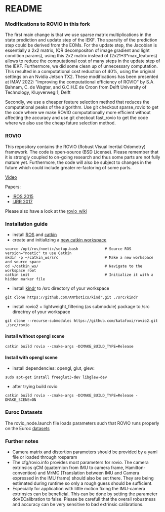 # README #

### Modifications to ROVIO in this fork ###
The first main change is that we use sparse matrix multiplications in the state prediction and update step of the IEKF. The sparsity of the prediction step could be derived from the EOMs. For the update step, the Jacobian is essentially a 2x2 matrix, (QR decompositon of image gradient and light condition params), using this 2x2 matrix instead of (2x21+3*max_features) allows to reduce the computational cost of many steps in the update step of the IEKF. Furthermore, we did some clean up of unnecessary computation. This resulted in a computational cost reduction of 40%, using the original settings on an Nvidia Jetson TX2. 
These modifications has been presented at IMAV 2022:
"Improving the computational efficiency of ROVIO"
by S.A. Bahnam, C. de Wagter, and G.C.H.E de Croon
from Delft University of Technology, Kluyverweg 1, Delft

Secondly, we use a cheaper feature selection method that reduces the computational peaks of the algorithm. Use git checkout sparse_rovio to get the code where we make ROVIO computationally more efficient without affecting the accuracy and use git checkout fast_rovio to get the code where we also use the cheap fature selection method.


### ROVIO ###

This repository contains the ROVIO (Robust Visual Inertial Odometry) framework. The code is open-source (BSD License). Please remember that it is strongly coupled to on-going research and thus some parts are not fully mature yet. Furthermore, the code will also be subject to changes in the future which could include greater re-factoring of some parts.

[Video](https://youtu.be/ZMAISVy-6ao)

Papers:
* [IROS 2015](http://dx.doi.org/10.3929/ethz-a-010566547)
* [IJRR 2017](http://dx.doi.org/10.1177/0278364917728574)

Please also have a look at the [rovio_wiki](https://github.com/ethz-asl/rovio/wiki)

### Installation guide
* install [ROS](https://wiki.ros.org/Documentation) and [catkin](https://catkin-tools.readthedocs.io/en/latest/quick_start.html)
* create and initializing a [new catkin workspace](https://catkin-tools.readthedocs.io/en/latest/quick_start.html#initializing-a-new-workspace)
```
source /opt/ros/noetic/setup.bash            # Source ROS version="noetic" to use Catkin
mkdir -p ~/catkin_ws/src                     # Make a new workspace and source space
cd ~/catkin_ws/                              # Navigate to the workspace root
catkin init                                  # Initialize it with a hidden marker file
```
* install [kindr](https://github.com/ethz-asl/kindr) to /src directory of your workspace
```
git clone https://github.com/ANYbotics/kindr.git ./src/kindr
```
* install rovio2 + lightweight_filtering (as submodule)  package to /src directroy of your workspace
```
git clone --recurse-submodules https://github.com/katafoxi/rovio2.git ./src/rovio
```
#### install without opengl scene ###
```
catkin build rovio --cmake-args -DCMAKE_BUILD_TYPE=Release
```

#### Install with opengl scene ###
* install dependencies: opengl, glut, glew:
```
sudo apt-get install freeglut3-dev libglew-dev
```
* after trying build rovio
```
catkin build rovio --cmake-args -DCMAKE_BUILD_TYPE=Release -DMAKE_SCENE=ON
```

### Euroc Datasets ###
The rovio_node.launch file loads parameters such that ROVIO runs properly on the Euroc [datasets](http://projects.asl.ethz.ch/datasets/doku.php?id=kmavvisualinertialdatasets)

### Further notes ###
* Camera matrix and distortion parameters should be provided by a yaml file or loaded through rosparam
* The cfg/rovio.info provides most parameters for rovio. The camera extrinsics qCM (quaternion from IMU to camera frame, Hamilton-convention) and MrMC (Translation between IMU and Camera expressed in the IMU frame) should also be set there. They are being estimated during runtime so only a rough guess should be sufficient.
* Especially for application with little motion fixing the IMU-camera extrinsics can be beneficial. This can be done by setting the parameter doVECalibration to false. Please be carefull that the overall robustness and accuracy can be very sensitive to bad extrinsic calibrations.

